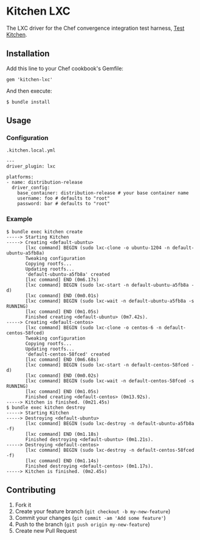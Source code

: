 # Kitchen LXC

The LXC driver for the Chef convergence integration test harness, [Test Kitchen](https://github.com/opscode/test-kitchen/tree/1.0).

## Installation

Add this line to your Chef cookbook's Gemfile:

    gem 'kitchen-lxc'

And then execute:

    $ bundle install

## Usage

### Configuration

`.kitchen.local.yml`

```
---
driver_plugin: lxc

platforms:
- name: distribution-release
  driver_config:
    base_container: distribution-release # your base container name
    username: foo # defaults to "root"
    password: bar # defaults to "root"
```

### Example

```
$ bundle exec kitchen create
-----> Starting Kitchen
-----> Creating <default-ubuntu>
       [lxc command] BEGIN (sudo lxc-clone -o ubuntu-1204 -n default-ubuntu-a5fb8a)
       Tweaking configuration
       Copying rootfs...
       Updating rootfs...
       'default-ubuntu-a5fb8a' created
       [lxc command] END (0m6.17s)
       [lxc command] BEGIN (sudo lxc-start -n default-ubuntu-a5fb8a -d)
       [lxc command] END (0m0.01s)
       [lxc command] BEGIN (sudo lxc-wait -n default-ubuntu-a5fb8a -s RUNNING)
       [lxc command] END (0m1.05s)
       Finished creating <default-ubuntu> (0m7.42s).
-----> Creating <default-centos>
       [lxc command] BEGIN (sudo lxc-clone -o centos-6 -n default-centos-58fced)
       Tweaking configuration
       Copying rootfs...
       Updating rootfs...
       'default-centos-58fced' created
       [lxc command] END (0m6.68s)
       [lxc command] BEGIN (sudo lxc-start -n default-centos-58fced -d)
       [lxc command] END (0m0.02s)
       [lxc command] BEGIN (sudo lxc-wait -n default-centos-58fced -s RUNNING)
       [lxc command] END (0m1.05s)
       Finished creating <default-centos> (0m13.92s).
-----> Kitchen is finished. (0m21.45s)
$ bundle exec kitchen destroy
-----> Starting Kitchen
-----> Destroying <default-ubuntu>
       [lxc command] BEGIN (sudo lxc-destroy -n default-ubuntu-a5fb8a -f)
       [lxc command] END (0m1.18s)
       Finished destroying <default-ubuntu> (0m1.21s).
-----> Destroying <default-centos>
       [lxc command] BEGIN (sudo lxc-destroy -n default-centos-58fced -f)
       [lxc command] END (0m1.14s)
       Finished destroying <default-centos> (0m1.17s).
-----> Kitchen is finished. (0m2.45s)
```

## Contributing

1. Fork it
2. Create your feature branch (`git checkout -b my-new-feature`)
3. Commit your changes (`git commit -am 'Add some feature'`)
4. Push to the branch (`git push origin my-new-feature`)
5. Create new Pull Request
